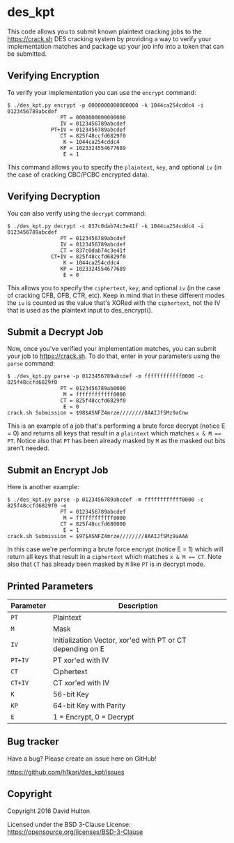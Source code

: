 des_kpt
=======

This code allows you to submit known plaintext cracking jobs to the https://crack.sh DES cracking system by providing a way to verify your implementation matches and package up your job info into a token that can be submitted.

Verifying Encryption
--------------------

To verify your implementation you can use the `encrypt` command:

```
$ ./des_kpt.py encrypt -p 0000000000000000 -k 1044ca254cddc4 -i 0123456789abcdef
                 PT = 0000000000000000
                 IV = 0123456789abcdef
              PT+IV = 0123456789abcdef
                 CT = 825f48ccfd6829f0
                  K = 1044ca254cddc4
                 KP = 1023324554677689
                  E = 1
```

This command allows you to specify the `plaintext`, `key`, and optional `iv` (in the case of cracking CBC/PCBC encrypted data).

Verifying Decryption
--------------------

You can also verify using the `decrypt` command:

```
$ ./des_kpt.py decrypt -c 837c0dab74c3e41f -k 1044ca254cddc4 -i 0123456789abcdef
                 PT = 0123456789abcdef
                 IV = 0123456789abcdef
                 CT = 837c0dab74c3e41f
              CT+IV = 825f48ccfd6829f0
                  K = 1044ca254cddc4
                 KP = 1023324554677689
                  E = 0
```

This allows you to specify the `ciphertext`, `key`, and optional `iv` (in the case of cracking CFB, OFB, CTR, etc). Keep in mind that in these different modes the `iv` is counted as the value that's XORed with the `ciphertext`, not the IV that is used as the plaintext input to des_encrypt().

Submit a Decrypt Job
----------------------

Now, once you've verified your implementation matches, you can submit your job to https://crack.sh. To do that, enter in your parameters using the `parse` command:

```
$ ./des_kpt.py parse -p 0123456789abcdef -m ffffffffffff0000 -c 825f48ccfd6829f0
                 PT = 0123456789ab0000
                  M = ffffffffffff0000
                 CT = 825f48ccfd6829f0
                  E = 0
crack.sh Submission = $98$ASNFZ4mrze////////8AAIJfSMz9aCnw
```

This is an example of a job that's performing a brute force decrypt (notice E = 0) and returns all keys that result in a `plaintext` which matches `x & M == PT`. Notice also that `PT` has been already masked by `M` as the masked out bits aren't needed.

Submit an Encrypt Job
----------------------

Here is another example:

```
$ ./des_kpt.py parse -p 0123456789abcdef -m ffffffffffff0000 -c 825f48ccfd6829f0 -e
                 PT = 0123456789abcdef
                  M = ffffffffffff0000
                 CT = 825f48ccfd680000
                  E = 1
crack.sh Submission = $97$ASNFZ4mrze////////8AAIJfSMz9aAAA
```

In this case we're performing a brute force encrypt (notice E = 1) which will return all keys that result in a `ciphertext` which matches `x & M == CT`. Note also that `CT` has already been masked by `M` like `PT` is in decrypt mode.

Printed Parameters
------------------

| Parameter | Description |
| --------- | ----------- |
| `PT`      | Plaintext   |
| `M`       | Mask        |
| `IV`      | Initialization Vector, xor'ed with PT or CT depending on E |
| `PT+IV`   | PT xor'ed with IV |
| `CT`      | Ciphertext  |
| `CT+IV`   | CT xor'ed with IV |
| `K`       | 56-bit Key  |
| `KP`      | 64-bit Key with Parity |
| `E`       | 1 = Encrypt, 0 = Decrypt |


Bug tracker
-----------

Have a bug? Please create an issue here on GitHub!

https://github.com/h1kari/des_kpt/issues

Copyright
---------

Copyright 2016 David Hulton

Licensed under the BSD 3-Clause License: https://opensource.org/licenses/BSD-3-Clause
